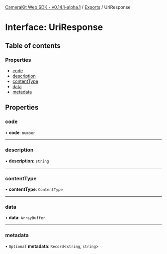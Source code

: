 [CameraKit Web SDK - v0.14.1-alpha.1](../README.md) / [Exports](../modules.md) / UriResponse

# Interface: UriResponse

## Table of contents

### Properties

- [code](UriResponse.md#code)
- [description](UriResponse.md#description)
- [contentType](UriResponse.md#contenttype)
- [data](UriResponse.md#data)
- [metadata](UriResponse.md#metadata)

## Properties

### code

• **code**: `number`

___

### description

• **description**: `string`

___

### contentType

• **contentType**: `ContentType`

___

### data

• **data**: `ArrayBuffer`

___

### metadata

• `Optional` **metadata**: `Record`<`string`, `string`\>
